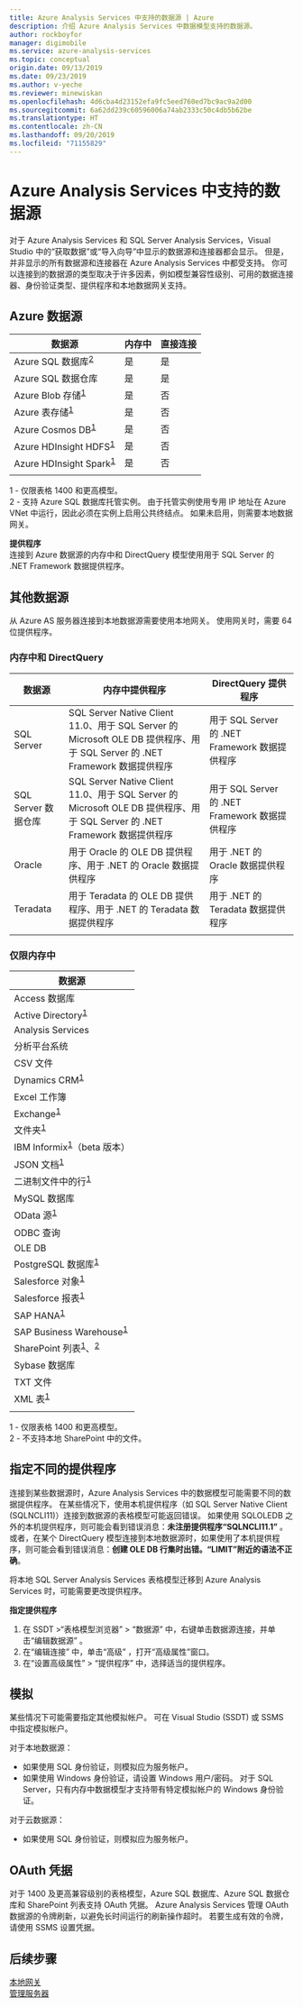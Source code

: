 ```yaml
---
title: Azure Analysis Services 中支持的数据源 | Azure
description: 介绍 Azure Analysis Services 中数据模型支持的数据源。
author: rockboyfor
manager: digimobile
ms.service: azure-analysis-services
ms.topic: conceptual
origin.date: 09/13/2019
ms.date: 09/23/2019
ms.author: v-yeche
ms.reviewer: minewiskan
ms.openlocfilehash: 4d6cba4d23152efa9fc5eed760ed7bc9ac9a2d00
ms.sourcegitcommit: 6a62dd239c60596006a74ab2333c50c4db5b62be
ms.translationtype: HT
ms.contentlocale: zh-CN
ms.lasthandoff: 09/20/2019
ms.locfileid: "71155829"
---
```

# <a name="data-sources-supported-in-azure-analysis-services"></a>Azure Analysis Services 中支持的数据源

对于 Azure Analysis Services 和 SQL Server Analysis Services，Visual Studio 中的“获取数据”或“导入向导”中显示的数据源和连接器都会显示。 但是，并非显示的所有数据源和连接器在 Azure Analysis Services 中都受支持。 你可以连接到的数据源的类型取决于许多因素，例如模型兼容性级别、可用的数据连接器、身份验证类型、提供程序和本地数据网关支持。 

## <a name="azure-data-sources"></a>Azure 数据源

|数据源  |内存中  |直接连接  |
|---------|---------|---------|
|Azure SQL 数据库<sup>[2](#azsqlmanaged)</sup>     |   是      |    是      |
|Azure SQL 数据仓库     |   是      |   是       |
|Azure Blob 存储<sup>[1](#tab1400a)</sup>     |   是       |    否      |
|Azure 表存储<sup>[1](#tab1400a)</sup>    |   是       |    否      |
|Azure Cosmos DB<sup>[1](#tab1400a)</sup>     |  是        |  否        |
|Azure HDInsight HDFS<sup>[1](#tab1400a)</sup>     |     是     |   否       |
|Azure HDInsight Spark<sup>[1](#tab1400a)</sup>     |   是       |   否       |
||||


<!--Not Available on ||Azure Data Lake Store (Gen1)<sup>[1](#tab1400a)</sup>, <sup>[4](#gen2)</sup>      |   Yes       |    No      |-->
<!--Not Available on |Azure HDInsight Spark<sup>[3](#databricks)</sup>-->

<a name="tab1400a">1</a> - 仅限表格 1400 和更高模型。   
<a name="azsqlmanaged">2</a> - 支持 Azure SQL 数据库托管实例。 由于托管实例使用专用 IP 地址在 Azure VNet 中运行，因此必须在实例上启用公共终结点。 如果未启用，则需要本地数据网关。    

<!--Not Available on <a name="databricks">3</a> - Azure Databricks using the Spark connector is currently not supported.-->
<!--Not Available on <a name="gen2">4</a> - ADLS Gen2 is currently not supported.-->

**提供程序**   
连接到 Azure 数据源的内存中和 DirectQuery 模型使用用于 SQL Server 的 .NET Framework 数据提供程序。

## <a name="other-data-sources"></a>其他数据源

从 Azure AS 服务器连接到本地数据源需要使用本地网关。 使用网关时，需要 64 位提供程序。

### <a name="in-memory-and-directquery"></a>内存中和 DirectQuery

|数据源 | 内存中提供程序 | DirectQuery 提供程序 |
|  --- | --- | --- |
| SQL Server |SQL Server Native Client 11.0、用于 SQL Server 的 Microsoft OLE DB 提供程序、用于 SQL Server 的 .NET Framework 数据提供程序 | 用于 SQL Server 的 .NET Framework 数据提供程序 |
| SQL Server 数据仓库 |SQL Server Native Client 11.0、用于 SQL Server 的 Microsoft OLE DB 提供程序、用于 SQL Server 的 .NET Framework 数据提供程序 | 用于 SQL Server 的 .NET Framework 数据提供程序 |
| Oracle | 用于 Oracle 的 OLE DB 提供程序、用于 .NET 的 Oracle 数据提供程序 |用于 .NET 的 Oracle 数据提供程序 |
| Teradata |用于 Teradata 的 OLE DB 提供程序、用于 .NET 的 Teradata 数据提供程序 |用于 .NET 的 Teradata 数据提供程序 |
| | | |

### <a name="in-memory-only"></a>仅限内存中

|数据源  |  
|---------|
|Access 数据库     |  
|Active Directory<sup>[1](#tab1400b)</sup>     |  
|Analysis Services     |  
|分析平台系统     |  
|CSV 文件  |
|Dynamics CRM<sup>[1](#tab1400b)</sup>     |  
|Excel 工作簿     |  
|Exchange<sup>[1](#tab1400b)</sup>     |  
|文件夹<sup>[1](#tab1400b)</sup>     |
|IBM Informix<sup>[1](#tab1400b)</sup>（beta 版本） |
|JSON 文档<sup>[1](#tab1400b)</sup>     |  
|二进制文件中的行<sup>[1](#tab1400b)</sup>     | 
|MySQL 数据库     | 
|OData 源<sup>[1](#tab1400b)</sup>     |  
|ODBC 查询     | 
|OLE DB     |   
|PostgreSQL 数据库<sup>[1](#tab1400b)</sup>    | 
|Salesforce 对象<sup>[1](#tab1400b)</sup> |  
|Salesforce 报表<sup>[1](#tab1400b)</sup> |
|SAP HANA<sup>[1](#tab1400b)</sup>    |  
|SAP Business Warehouse<sup>[1](#tab1400b)</sup>    |  
|SharePoint 列表<sup>[1](#tab1400b)</sup>、<sup>[2](#filesSP)</sup>     |   
|Sybase 数据库     |  
|TXT 文件  |
|XML 表<sup>[1](#tab1400b)</sup>    |  
||

<a name="tab1400b">1</a> - 仅限表格 1400 和更高模型。   
<a name="filesSP">2</a> - 不支持本地 SharePoint 中的文件。

## <a name="specifying-a-different-provider"></a>指定不同的提供程序

连接到某些数据源时，Azure Analysis Services 中的数据模型可能需要不同的数据提供程序。 在某些情况下，使用本机提供程序（如 SQL Server Native Client (SQLNCLI11)）连接到数据源的表格模型可能返回错误。 如果使用 SQLOLEDB 之外的本机提供程序，则可能会看到错误消息：**未注册提供程序“SQLNCLI11.1”** 。 或者，在某个 DirectQuery 模型连接到本地数据源时，如果使用了本机提供程序，则可能会看到错误消息：**创建 OLE DB 行集时出错。“LIMIT”附近的语法不正确**。

将本地 SQL Server Analysis Services 表格模型迁移到 Azure Analysis Services 时，可能需要更改提供程序。

**指定提供程序**

1. 在 SSDT >“表格模型浏览器”   > “数据源”  中，右键单击数据源连接，并单击“编辑数据源”  。
2. 在“编辑连接”  中，单击“高级”  ，打开“高级属性”窗口。
3. 在“设置高级属性”   > “提供程序”  中，选择适当的提供程序。

## <a name="impersonation"></a>模拟
某些情况下可能需要指定其他模拟帐户。 可在 Visual Studio (SSDT) 或 SSMS 中指定模拟帐户。

对于本地数据源：

* 如果使用 SQL 身份验证，则模拟应为服务帐户。
* 如果使用 Windows 身份验证，请设置 Windows 用户/密码。 对于 SQL Server，只有内存中数据模型才支持带有特定模拟帐户的 Windows 身份验证。

对于云数据源：

* 如果使用 SQL 身份验证，则模拟应为服务帐户。

## <a name="oauth-credentials"></a>OAuth 凭据

对于 1400 及更高兼容级别的表格模型，Azure SQL 数据库、Azure SQL 数据仓库和 SharePoint 列表支持 OAuth 凭据。 Azure Analysis Services 管理 OAuth 数据源的令牌刷新，以避免长时间运行的刷新操作超时。 若要生成有效的令牌，请使用 SSMS 设置凭据。

<!--Not Available on Dynamics 365-->

## <a name="next-steps"></a>后续步骤
[本地网关](analysis-services-gateway.md)   
[管理服务器](analysis-services-manage.md)

<!--Update_Description: update meta properties, wording update -->